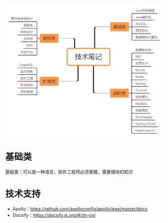 ![](./技术笔记.png)

# 基础类

基础类：可以是一种语言，软件工程师必须掌握，需要细啃的知识

# 技术支持

- Apollo：https://github.com/apolloconfig/apollo/tree/master/docs
- Docsify：https://docsify.js.org/#/zh-cn/
